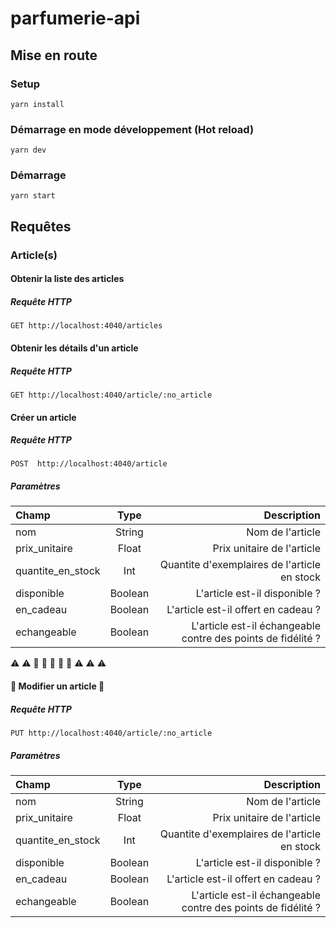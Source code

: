 # parfumerie-api
 
## Mise en route

### Setup
```
yarn install
```

### Démarrage en mode développement (Hot reload)
```
yarn dev
```

### Démarrage
```
yarn start
```

## Requêtes

### Article(s)

#### Obtenir la liste des articles

##### Requête HTTP
`GET http://localhost:4040/articles`


#### Obtenir les détails d'un article

##### Requête HTTP
`GET http://localhost:4040/article/:no_article`

#### Créer un article

##### Requête HTTP
`POST  http://localhost:4040/article`

##### Paramètres
| Champ       |     Type     |        Description |
| :------------ | :-------------: | -------------: |
| nom       |     String     |        Nom de l'article |
| prix_unitaire     |   Float    |      Prix unitaire de l'article |
| quantite_en_stock        |     Int      |   Quantite d'exemplaires de l'article en stock |
| disponible        |     Boolean      |   L'article est-il disponible ? |
| en_cadeau        |     Boolean      |   L'article est-il offert en cadeau ? |
| echangeable        |     Boolean      |   L'article est-il échangeable contre des points de fidélité ? |
:warning: :warning: :construction: :construction: :construction: :construction: :construction: :warning: :warning: :warning:
#### :wrench: Modifier un article :wrench:

##### Requête HTTP
`PUT http://localhost:4040/article/:no_article`

##### Paramètres
| Champ       |     Type     |        Description |
| :------------ | :-------------: | -------------: |
| nom       |     String     |        Nom de l'article |
| prix_unitaire     |   Float    |      Prix unitaire de l'article |
| quantite_en_stock        |     Int      |   Quantite d'exemplaires de l'article en stock |
| disponible        |     Boolean      |   L'article est-il disponible ? |
| en_cadeau        |     Boolean      |   L'article est-il offert en cadeau ? |
| echangeable        |     Boolean      |   L'article est-il échangeable contre des points de fidélité ? |
